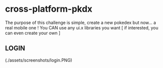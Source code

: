 # cross-platform-pkdx
The purpose of this challenge is simple, create a new pokedex but now... a real mobile one ! You CAN use any ui.x libraries you want [ if interested, you can even create your own ]
## LOGIN
(./assets/screenshots/login.PNG)